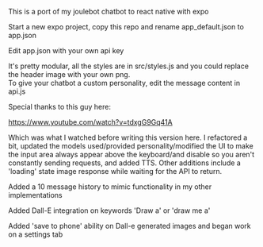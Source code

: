 This is a port of my joulebot chatbot to react native with expo

Start a new expo project, copy this repo and rename app_default.json to app.json

Edit app.json with your own api key

It's pretty modular, all the styles are in src/styles.js and you could replace the header image with your own png.   
To give your chatbot a custom personality, edit the message content in api.js

Special thanks to this guy here:

https://www.youtube.com/watch?v=tdxgG9Gq41A

Which was what I watched before writing this version here.  I refactored a bit, updated the models used/provided personality/modified the UI to make the input area always appear above the keyboard/and disable so you aren't constantly sending requests, and added TTS.  Other additions include a 'loading' state image response while waiting for the API to return.

Added a 10 message history to mimic functionality in my other implementations

Added Dall-E integration on keywords 'Draw a' or 'draw me a'

Added 'save to phone' ability on Dall-e generated images and began work on a settings tab
